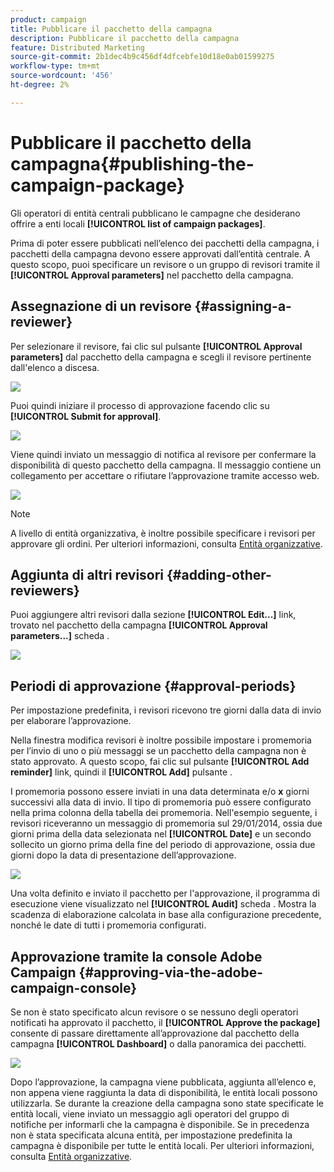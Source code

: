 ```yaml
---
product: campaign
title: Pubblicare il pacchetto della campagna
description: Pubblicare il pacchetto della campagna
feature: Distributed Marketing
source-git-commit: 2b1dec4b9c456df4dfcebfe10d18e0ab01599275
workflow-type: tm+mt
source-wordcount: '456'
ht-degree: 2%

---
```


# Pubblicare il pacchetto della campagna{#publishing-the-campaign-package}



Gli operatori di entità centrali pubblicano le campagne che desiderano offrire a enti locali **[!UICONTROL list of campaign packages]**.

Prima di poter essere pubblicati nell’elenco dei pacchetti della campagna, i pacchetti della campagna devono essere approvati dall’entità centrale. A questo scopo, puoi specificare un revisore o un gruppo di revisori tramite il **[!UICONTROL Approval parameters]** nel pacchetto della campagna.

## Assegnazione di un revisore {#assigning-a-reviewer}

Per selezionare il revisore, fai clic sul pulsante **[!UICONTROL Approval parameters]** dal pacchetto della campagna e scegli il revisore pertinente dall&#39;elenco a discesa.

![](assets/s_advuser_mkg_dist_define_valid.png)

Puoi quindi iniziare il processo di approvazione facendo clic su **[!UICONTROL Submit for approval]**.

![](assets/s_advuser_mkg_dist_valid_process.png)

Viene quindi inviato un messaggio di notifica al revisore per confermare la disponibilità di questo pacchetto della campagna. Il messaggio contiene un collegamento per accettare o rifiutare l’approvazione tramite accesso web.

![](assets/s_advuser_mkg_dist_valid_process1.png)

>[!NOTE]
>
>A livello di entità organizzativa, è inoltre possibile specificare i revisori per approvare gli ordini. Per ulteriori informazioni, consulta [Entità organizzative](about-distributed-marketing.md#organizational-entities).

## Aggiunta di altri revisori {#adding-other-reviewers}

Puoi aggiungere altri revisori dalla sezione **[!UICONTROL Edit...]** link, trovato nel pacchetto della campagna **[!UICONTROL Approval parameters...]** scheda .

![](assets/s_advuser_mkg_dist_select_op_valid.png)

## Periodi di approvazione {#approval-periods}

Per impostazione predefinita, i revisori ricevono tre giorni dalla data di invio per elaborare l’approvazione.

Nella finestra modifica revisori è inoltre possibile impostare i promemoria per l’invio di uno o più messaggi se un pacchetto della campagna non è stato approvato. A questo scopo, fai clic sul pulsante **[!UICONTROL Add reminder]** link, quindi il **[!UICONTROL Add]** pulsante .

I promemoria possono essere inviati in una data determinata e/o **x** giorni successivi alla data di invio. Il tipo di promemoria può essere configurato nella prima colonna della tabella dei promemoria. Nell&#39;esempio seguente, i revisori riceveranno un messaggio di promemoria sul 29/01/2014, ossia due giorni prima della data selezionata nel **[!UICONTROL Date]** e un secondo sollecito un giorno prima della fine del periodo di approvazione, ossia due giorni dopo la data di presentazione dell’approvazione.

![](assets/s_advuser_mkg_dist_reminder_planning.png)

Una volta definito e inviato il pacchetto per l&#39;approvazione, il programma di esecuzione viene visualizzato nel **[!UICONTROL Audit]** scheda . Mostra la scadenza di elaborazione calcolata in base alla configurazione precedente, nonché le date di tutti i promemoria configurati.

## Approvazione tramite la console Adobe Campaign {#approving-via-the-adobe-campaign-console}

Se non è stato specificato alcun revisore o se nessuno degli operatori notificati ha approvato il pacchetto, il **[!UICONTROL Approve the package]** consente di passare direttamente all’approvazione dal pacchetto della campagna **[!UICONTROL Dashboard]** o dalla panoramica dei pacchetti.

![](assets/s_advuser_mkg_dist_valid_button.png)

Dopo l’approvazione, la campagna viene pubblicata, aggiunta all’elenco e, non appena viene raggiunta la data di disponibilità, le entità locali possono utilizzarla. Se durante la creazione della campagna sono state specificate le entità locali, viene inviato un messaggio agli operatori del gruppo di notifiche per informarli che la campagna è disponibile. Se in precedenza non è stata specificata alcuna entità, per impostazione predefinita la campagna è disponibile per tutte le entità locali. Per ulteriori informazioni, consulta [Entità organizzative](about-distributed-marketing.md#organizational-entities).
